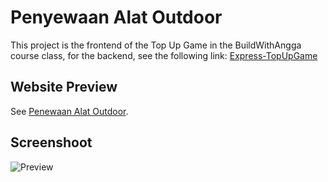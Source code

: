 # Penyewaan Alat Outdoor
This project is the frontend of the Top Up Game in the BuildWithAngga course class, for the backend, see the following link:
[Express-TopUpGame](https://github.com/DimasNuryadin/Express-TopUpGame)

## Website Preview
See [Penewaan Alat Outdoor](https://dimasnuryadin.github.io/HTML-CSS-PenyewaanAlatOutdoor).

## Screenshoot
<img src="https://res.cloudinary.com/dgharj3cy/image/upload/v1736314851/img_project303_dmyrx3.png" alt="Preview" />
